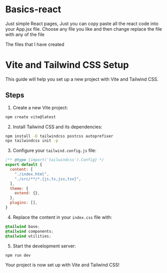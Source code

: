 # Basics-react

Just simple React pages, Just you can copy paste all the react code into your App.jsx file. Choose any file you like and then change replace the file with any of the file

The files that I have created



# Vite and Tailwind CSS Setup

This guide will help you set up a new project with Vite and Tailwind CSS.

## Steps

1. Create a new Vite project:

```bash
npm create vite@latest
```

2. Install Tailwind CSS and its dependencies:

```bash
npm install -D tailwindcss postcss autoprefixer
npx tailwindcss init -p
```

3. Configure your `tailwind.config.js` file:

```javascript
/** @type {import('tailwindcss').Config} */
export default {
  content: [
    "./index.html",
    "./src/**/*.{js,ts,jsx,tsx}",
  ],
  theme: {
    extend: {},
  },
  plugins: [],
}
```

4. Replace the content in your `index.css` file with:

```css
@tailwind base;
@tailwind components;
@tailwind utilities;
```

5. Start the development server:

```bash
npm run dev
```

Your project is now set up with Vite and Tailwind CSS!
